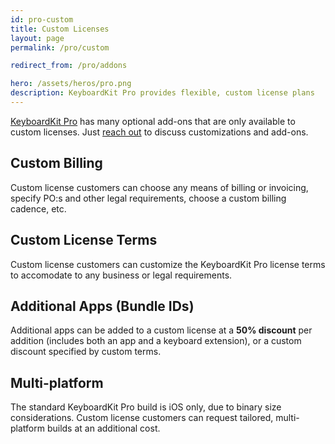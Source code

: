 ```yaml
---
id: pro-custom
title: Custom Licenses
layout: page
permalink: /pro/custom

redirect_from: /pro/addons

hero: /assets/heros/pro.png
description: KeyboardKit Pro provides flexible, custom license plans
---
```


[KeyboardKit Pro](/pro) has many optional add-ons that are only available to custom licenses. Just [reach out](mailto:{{site.email}}?subject=KeyboardKit%20Pro%20Custom%20License) to discuss customizations and add-ons.


## Custom Billing

Custom license customers can choose any means of billing or invoicing, specify PO:s and other legal requirements, choose a custom billing cadence, etc.


## Custom License Terms

Custom license customers can customize the KeyboardKit Pro license terms to accomodate to any business or legal requirements.


## Additional Apps (Bundle IDs)

Additional apps can be added to a custom license at a **50% discount** per addition (includes both an app and a keyboard extension), or a custom discount specified by custom terms.


## Multi-platform

The standard KeyboardKit Pro build is iOS only, due to binary size considerations. Custom license customers can request tailored, multi-platform builds at an additional cost.